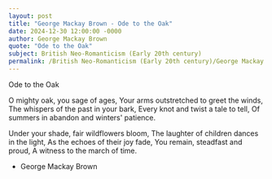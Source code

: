 ```yaml
---
layout: post
title: "George Mackay Brown - Ode to the Oak"
date: 2024-12-30 12:00:00 -0000
author: George Mackay Brown
quote: "Ode to the Oak"
subject: British Neo-Romanticism (Early 20th century)
permalink: /British Neo-Romanticism (Early 20th century)/George Mackay Brown/George Mackay Brown - Ode to the Oak
---
```


Ode to the Oak

O mighty oak, you sage of ages,
Your arms outstretched to greet the winds,
The whispers of the past in your bark,
Every knot and twist a tale to tell,
Of summers in abandon and winters' patience.

Under your shade, fair wildflowers bloom,
The laughter of children dances in the light,
As the echoes of their joy fade,
You remain, steadfast and proud,
A witness to the march of time.


- George Mackay Brown
